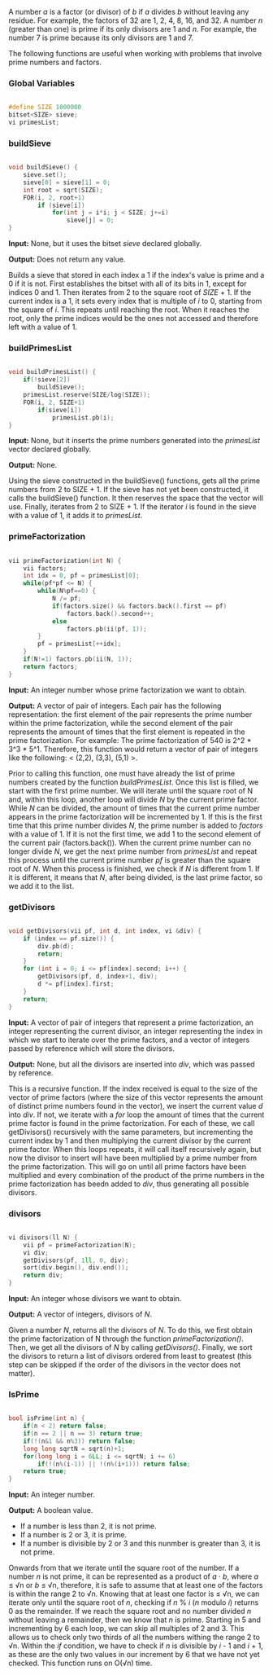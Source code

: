 A number _a_ is a factor (or divisor) of _b_ if _a_ divides _b_ without leaving any residue. For example, the factors of 32 are 1, 2, 4, 8, 16, and 32. A number _n_ (greater than one) is prime if its only divisors are 1 and _n_. For example, the number 7 is prime because its only divisors are 1 and 7.

The following functions are useful when working with problems that involve prime numbers and factors.

### Global Variables

```cpp

#define SIZE 1000000
bitset<SIZE> sieve;
vi primesList;
```

### buildSieve

```cpp

void buildSieve() {
	sieve.set();
	sieve[0] = sieve[1] = 0;
	int root = sqrt(SIZE);
	FOR(i, 2, root+1)
		if (sieve[i])
			for(int j = i*i; j < SIZE; j+=i)
				sieve[j] = 0;
}
```
**Input:** None, but it uses the bitset _sieve_ declared globally.

**Output:** Does not return any value.

Builds a sieve that stored in each index a 1 if the index's value is prime and a 0 if it is not. First establishes the bitset with all of its bits in 1, except for indices 0 and 1. Then iterates from 2 to the square root of _SIZE_ + 1. If the current index is a 1, it sets every index that is multiple of _i_ to 0, starting from the square of _i_. This repeats until reaching the root. When it reaches the root, only the prime indices would be the ones not accessed and therefore left with a value of 1.


### buildPrimesList

```cpp

void buildPrimesList() {
	if(!sieve[2])
		buildSieve();
	primesList.reserve(SIZE/log(SIZE));
	FOR(i, 2, SIZE+1)
		if(sieve[i])
			primesList.pb(i);
}
```
**Input:** None, but it inserts the prime numbers generated into the _primesList_ vector declared globally.

**Output:** None.

Using the sieve constructed in the buildSieve() functions, gets all the prime numbers from 2 to SIZE + 1. If the sieve has not yet been constructed, it calls the buildSieve() function. It then reserves the space that the vector will use. Finally, iterates from 2 to SIZE + 1. If the iterator _i_ is found in the sieve with a value of 1, it adds it to _primesList_.


### primeFactorization

```cpp

vii primeFactorization(int N) {
	vii factors;
	int idx = 0, pf = primesList[0];
	while(pf*pf <= N) {
		while(N%pf==0) {
			N /= pf;
			if(factors.size() && factors.back().first == pf)
				factors.back().second++;
			else
				factors.pb(ii(pf, 1));
		}
		pf = primesList[++idx];
 	}
	if(N!=1) factors.pb(ii(N, 1));
	return factors;
}
```
**Input:** An integer number whose prime factorization we want to obtain.

**Output:** A vector of pair of integers. Each pair has the following representation: the first element of the pair represents the prime number within the prime factorization, while the second element of the pair represents the amount of times that the first element is repeated in the prime factorization. For example: The prime factorization of 540 is 2^2 * 3^3 * 5^1. Therefore, this function would return a vector of pair of integers like the following: < (2,2), (3,3), (5,1) >.

Prior to calling this function, one must have already the list of prime numbers created by the function _buildPrimesList_. Once this list is filled, we start with the first prime number. We will iterate until the square root of N and, within this loop, another loop will divide _N_ by the current prime factor. While _N_ can be divided, the amount of times that the current prime number appears in the prime factorization will be incremented by 1. If this is the first time that this prime number divides _N_, the prime number is added to _factors_ with a value of 1. If it is not the first time, we add 1 to the second element of the current pair (factors.back()). When the current prime number can no longer divide _N_, we get the next prime number from _primesList_ and repeat this process until the current prime number _pf_ is greater than the square root of _N_. When this process is finished, we check if _N_ is different from 1. If it is different, it means that _N_, after being divided, is the last prime factor, so we add it to the list.


### getDivisors

```cpp

void getDivisors(vii pf, int d, int index, vi &div) {
	if (index == pf.size()) {
		div.pb(d);
		return;
	}
	for (int i = 0; i <= pf[index].second; i++) {
		getDivisors(pf, d, index+1, div);
		d *= pf[index].first;
	}
	return;
}
```
**Input:** A vector of pair of integers that represent a prime factorization, an integer representing the current divisor, an integer representing the index in which we start to iterate over the prime factors, and a vector of integers passed by reference which will store the divisors.

**Output:** None, but all the divisors are inserted into _div_, which was passed by reference.

This is a recursive function. If the index received is equal to the size of the vector of prime factors (where the size of this vector represents the amount of distinct prime numbers found in the vector), we insert the current value _d_ into _div_. If not, we iterate with a _for_ loop the amount of times that the current prime factor is found in the prime factorization. For each of these, we call getDivisors() recursively with the same parameters, but incrementing the current index by 1 and then multiplying the current divisor by the current prime factor. When this loops repeats, it will call itself recursively again, but now the divisor to insert will have been multiplied by a prime number from the prime factorization. This will go on until all prime factors have been multiplied and every combination of the product of the prime numbers in the prime factorization has beedn added to _div_, thus generating all possible divisors.


### divisors

```cpp

vi divisors(ll N) {
	vii pf = primeFactorization(N);
	vi div;
	getDivisors(pf, 1ll, 0, div);
	sort(div.begin(), div.end());
	return div;
}
```
**Input:** An integer whose divisors we want to obtain.

**Output:** A vector of integers, divisors of _N_.

Given a number _N_, returns all the divisors of _N_. To do this, we first obtain the prime factorization of N through the function _primeFactorization()_. Then, we get all the divisors of _N_ by calling _getDivisors()_. Finally, we sort the divisors to return a list of divisors ordered from least to greatest (this step can be skipped if the order of the divisors in the vector does not matter).


### IsPrime

```cpp

bool isPrime(int n) {
	if(n < 2) return false;
	if(n == 2 || n == 3) return true;
	if(!(n&1 && n%3)) return false;
	long long sqrtN = sqrt(n)+1;
	for(long long i = 6LL; i <= sqrtN; i += 6)
		if(!(n%(i-1)) || !(n%(i+1))) return false;
	return true;
}

```

**Input:** An integer number.

**Output:** A boolean value.

* If a number is less than 2, it is not prime.
* If a number is 2 or 3, it is prime.
* If a number is divisible by 2 or 3 and this nunmber is greater than 3, it is not prime.

Onwards from that we iterate until the square root of the number. If a number _n_ is not prime, it can be represented as a product of _a_ · _b_, where _a_ ≤ √n or _b_ ≤ √n, therefore, it is safe to assume that at least one of the factors is within the range 2 to √n. Knowing that at least one factor is ≤ √n, we can iterate only until the square root of _n_, checking if _n_ % _i_ (_n_ modulo _i_) returns 0 as the remainder. If we reach the square root and no number divided _n_ without leaving a remainder, then we know that _n_ is prime. Starting in 5 and incrementing by 6 each loop, we can skip all multiples of 2 and 3. This allows us to check only two thirds of all the numbers withing the range 2 to √n. Within the _if_ condition, we have to check if _n_ is divisible by _i_ - 1 and _i_ + 1, as these are the only two values in our increment by 6 that we have not yet checked. This function runs on O(√n) time.
